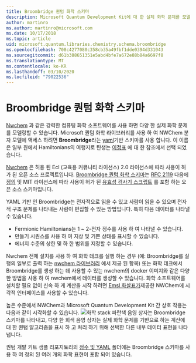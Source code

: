 ```yaml
---
title: Broombridge 퀀텀 화학 스키마
description: Microsoft Quantum Development Kit에 대 한 실제 화학 문제를 모델링 하는 데 사용 되는 Broombridge 퀀텀 화학 스키마의 개요입니다.
author: martinro
ms.author: martinro@microsoft.com
ms.date: 10/17/2018
ms.topic: article
uid: microsoft.quantum.libraries.chemistry.schema.broombridge
ms.openlocfilehash: 708c4277080c358cb35a49fbf1dde0394d331043
ms.sourcegitcommit: d61b388651351e5abd4bfe7a672e88b84a6697f8
ms.translationtype: MT
ms.contentlocale: ko-KR
ms.lasthandoff: 03/10/2020
ms.locfileid: "79022536"
---
```

# <a name="broombridge-quantum-chemistry-schema"></a>Broombridge 퀀텀 화학 스키마 # 

[Nwchem](http://www.nwchem-sw.org/) 과 같은 강력한 컴퓨팅 화학 소프트웨어를 사용 하면 다양 한 실제 화학 문제를 모델링할 수 있습니다. Microsoft 퀀텀 화학 라이브러리를 사용 하 여 NWChem 분자 모델에 액세스 하려면 **Broombridge**라는 [yaml](https://en.wikipedia.org/wiki/YAML)기반 스키마를 사용 합니다. 이 이름은 일부 원에서 Hamiltonians의 여행지로 탄생는 [이정표](https://en.wikipedia.org/wiki/Broom_Bridge) 에 대 한 참조에서 선택 되었습니다. 

[Nwchem](https://github.com/nwchemgit/nwchem) 은 허용 된 Ecl (교육용 커뮤니티 라이선스) 2.0 라이선스에 따라 사용이 허가 된 오픈 소스 프로젝트입니다. [Broombridge 퀀텀 화학 스키마](https://docs.microsoft.com/quantum/libraries/chemistry/schema/spec_v_0_2)는 [RFC 2119](https://tools.ietf.org/html/rfc2119) 다음에 [정의](https://raw.githubusercontent.com/Microsoft/Quantum/master/Chemistry/Schema/broombridge-0.1.schema.json) 및 MIT 라이선스에 따라 사용이 허가 된 [유효성 검사기 스크립트](https://raw.githubusercontent.com/Microsoft/Quantum/master/Chemistry/Schema/validator.py) 를 포함 하는 오픈 소스 스키마입니다. 

YAML 기반 인 Broombridge는 전자적으로 읽을 수 있고 사람이 읽을 수 있으며 전자적 구조 문제를 나타내는 사람이 편집할 수 있는 방법입니다. 특히 다음 데이터를 나타낼 수 있습니다.
- Fermionic Hamiltonians는 1 ~ 2-전자 정수를 사용 하 여 나타낼 수 있습니다.
- 만들기 시퀀스를 사용 하 여 지상 및 기쁜 상태를 표시할 수 있습니다.
- 에너지 수준의 상한 및 하 한 범위를 지정할 수 있습니다.

Nwchem 전체 설치를 사용 하 여 화학 데크를 실행 하는 경우 (예: Broombridge를 실행의 일부로 출력 하는 [nwchem 라이브러리](https://github.com/nwchemgit/nwchem/tree/master/QA/chem_library_tests) 에서 제공 된 항목) 또는 화학 데크에서 Broombridge를 생성 하는 데 사용할 수 있는 nwchem의 docker 이미지와 같은 다양 한 방법을 사용 하 여 nwchem에서 데이터를 생성할 수 있습니다. 화학 소프트웨어를 설치할 필요 없이 신속 하 게 계산을 시작 하려면 [Emsl 화살표가](https://arrows.emsl.pnnl.gov/api/qsharp_chem)제공한 NWChem에 시각적 인터페이스를 사용할 수 있습니다.

높은 수준에서 NWChem과 Microsoft Quantum Development Kit 간 상호 작용는 다음과 같이 시각화할 수 있습니다. ![화학 stack](~/media/broombridge.png) 파란색 음영 상자는 Broombridge 스키마를 나타내고, 다양 한 회색 음영 상자는 실제 화학 문제를 기반으로 하는 계산에 대 한 퀀텀 알고리즘을 표시 하 고 처리 하기 위해 선택한 다른 내부 데이터 표현을 나타냅니다.

퀀텀 개발 키트 샘플 리포지토리의 [정수 및 YAML](https://github.com/microsoft/Quantum/tree/master/samples/chemistry/IntegralData/YAML) 폴더에는 Broombridge 스키마를 사용 하 여 정의 된 여러 개의 화학 표현이 포함 되어 있습니다.

